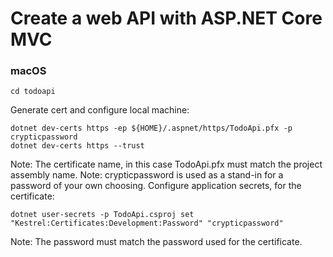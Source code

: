 # Create a web API with ASP.NET Core MVC

### macOS

```console
cd todoapi
```
Generate cert and configure local machine:

```console
dotnet dev-certs https -ep ${HOME}/.aspnet/https/TodoApi.pfx -p crypticpassword
dotnet dev-certs https --trust
```
Note: The certificate name, in this case TodoApi.pfx must match the project assembly name.
Note: crypticpassword is used as a stand-in for a password of your own choosing.
Configure application secrets, for the certificate:

```console
dotnet user-secrets -p TodoApi.csproj set "Kestrel:Certificates:Development:Password" "crypticpassword"
```
Note: The password must match the password used for the certificate.
